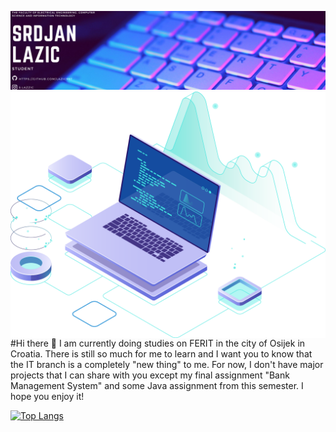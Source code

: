![](https://github.com/Lazic997/Lazic997/blob/main/Lazic997.png)
<img src="https://github.com/Lazic997/Lazic997/blob/main/pc.png" align="right"> 
#Hi there 👋
I am currently doing studies on FERIT in the city of Osijek in Croatia.
There is still so much for me to learn and I want you to know that the IT branch is
a completely "new thing" to me. For now, I don't have major projects that I can share with
you except my final assignment "Bank Management System" and some Java assignment from this semester.
I hope you enjoy it!
 

    
    




[![Top Langs](https://github-readme-stats.vercel.app/api/top-langs/?username=Lazic997)](https://github.com/anuraghazra/github-readme-stats)


